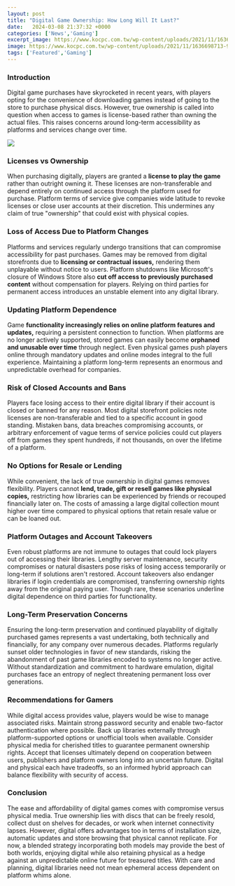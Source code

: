 ```yaml
---
layout: post
title: "Digital Game Ownership: How Long Will It Last?"
date:   2024-03-08 21:37:32 +0000
categories: ['News','Gaming']
excerpt_image: https://www.kocpc.com.tw/wp-content/uploads/2021/11/1636698713-95db27d89d9bf3d5cb3c43a53caf2d45.jpg
image: https://www.kocpc.com.tw/wp-content/uploads/2021/11/1636698713-95db27d89d9bf3d5cb3c43a53caf2d45.jpg
tags: ['Featured','Gaming']
---
```


### Introduction
Digital game purchases have skyrocketed in recent years, with players opting for the convenience of downloading games instead of going to the store to purchase physical discs. However, true ownership is called into question when access to games is license-based rather than owning the actual files. This raises concerns around long-term accessibility as platforms and services change over time.

![](https://www.kocpc.com.tw/wp-content/uploads/2021/11/1636698713-95db27d89d9bf3d5cb3c43a53caf2d45.jpg)
### Licenses vs Ownership
When purchasing digitally, players are granted a **license to play the game** rather than outright owning it. These licenses are non-transferable and depend entirely on continued access through the platform used for purchase. Platform terms of service give companies wide latitude to revoke licenses or close user accounts at their discretion. This undermines any claim of true "ownership" that could exist with physical copies.
### Loss of Access Due to Platform Changes
Platforms and services regularly undergo transitions that can compromise accessibility for past purchases. Games may be removed from digital storefronts due to **licensing or contractual issues,** rendering them unplayable without notice to users. Platform shutdowns like Microsoft's closure of Windows Store also **cut off access to previously purchased content** without compensation for players. Relying on third parties for permanent access introduces an unstable element into any digital library.
### Updating Platform Dependence
Game **functionality increasingly relies on online platform features and updates,** requiring a persistent connection to function. When platforms are no longer actively supported, stored games can easily become **orphaned and unusable over time** through neglect. Even physical games push players online through mandatory updates and online modes integral to the full experience. Maintaining a platform long-term represents an enormous and unpredictable overhead for companies.
### Risk of Closed Accounts and Bans
Players face losing access to their entire digital library if their account is closed or banned for any reason. Most digital storefront policies note licenses are non-transferable and tied to a specific account in good standing. Mistaken bans, data breaches compromising accounts, or arbitrary enforcement of vague terms of service policies could cut players off from games they spent hundreds, if not thousands, on over the lifetime of a platform.
### No Options for Resale or Lending
While convenient, the lack of true ownership in digital games removes flexibility. Players cannot **lend, trade, gift or resell games like physical copies,** restricting how libraries can be experienced by friends or recouped financially later on. The costs of amassing a large digital collection mount higher over time compared to physical options that retain resale value or can be loaned out.
### Platform Outages and Account Takeovers
Even robust platforms are not immune to outages that could lock players out of accessing their libraries. Lengthy server maintenance, security compromises or natural disasters pose risks of losing access temporarily or long-term if solutions aren't restored. Account takeovers also endanger libraries if login credentials are compromised, transferring ownership rights away from the original paying user. Though rare, these scenarios underline digital dependence on third parties for functionality.
### Long-Term Preservation Concerns
Ensuring the long-term preservation and continued playability of digitally purchased games represents a vast undertaking, both technically and financially, for any company over numerous decades. Platforms regularly sunset older technologies in favor of new standards, risking the abandonment of past game libraries encoded to systems no longer active. Without standardization and commitment to hardware emulation, digital purchases face an entropy of neglect threatening permanent loss over generations.
### Recommendations for Gamers
While digital access provides value, players would be wise to manage associated risks. Maintain strong password security and enable two-factor authentication where possible. Back up libraries externally through platform-supported options or unofficial tools when available. Consider physical media for cherished titles to guarantee permanent ownership rights. Accept that licenses ultimately depend on cooperation between users, publishers and platform owners long into an uncertain future. Digital and physical each have tradeoffs, so an informed hybrid approach can balance flexibility with security of access.
### Conclusion
The ease and affordability of digital games comes with compromise versus physical media. True ownership lies with discs that can be freely resold, collect dust on shelves for decades, or work when internet connectivity lapses. However, digital offers advantages too in terms of installation size, automatic updates and store browsing that physical cannot replicate. For now, a blended strategy incorporating both models may provide the best of both worlds, enjoying digital while also retaining physical as a hedge against an unpredictable online future for treasured titles. With care and planning, digital libraries need not mean ephemeral access dependent on platform whims alone.
